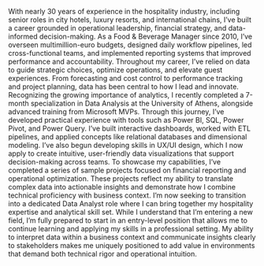 With nearly 30 years of experience in the hospitality industry, including senior roles in city hotels, luxury resorts, and international chains, I’ve built a career grounded in operational leadership, financial strategy, and data-informed decision-making. As a Food & Beverage Manager since 2010, I’ve overseen multimillion-euro budgets, designed daily workflow pipelines, led cross-functional teams, and implemented reporting systems that improved performance and accountability.
Throughout my career, I’ve relied on data to guide strategic choices, optimize operations, and elevate guest experiences. From forecasting and cost control to performance tracking and project planning, data has been central to how I lead and innovate. Recognizing the growing importance of analytics, I recently completed a 7-month specialization in Data Analysis at the University of Athens, alongside advanced training from Microsoft MVPs.
Through this journey, I’ve developed practical experience with tools such as Power BI, SQL, Power Pivot, and Power Query. I’ve built interactive dashboards, worked with ETL pipelines, and applied concepts like relational databases and dimensional modeling. I’ve also begun developing skills in UX/UI design, which I now apply to create intuitive, user-friendly data visualizations that support decision-making across teams.
To showcase my capabilities, I’ve completed a series of sample projects focused on financial reporting and operational optimization. These projects reflect my ability to translate complex data into actionable insights and demonstrate how I combine technical proficiency with business context.
I’m now seeking to transition into a dedicated Data Analyst role where I can bring together my hospitality expertise and analytical skill set. While I understand that I’m entering a new field, I’m fully prepared to start in an entry-level position that allows me to continue learning and applying my skills in a professional setting. My ability to interpret data within a business context and communicate insights clearly to stakeholders makes me uniquely positioned to add value in environments that demand both technical rigor and operational intuition.
